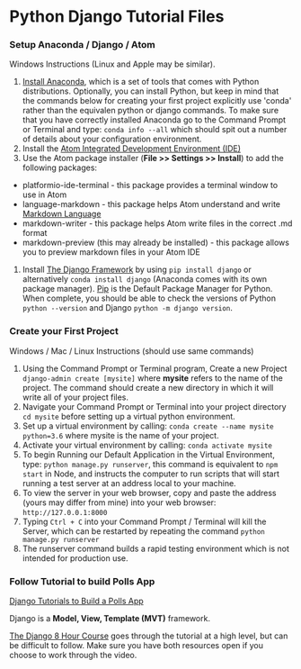 # Python Django Tutorial Files
### Setup Anaconda / Django / Atom
Windows Instructions (Linux and Apple may be similar).
1. [Install Anaconda](https://www.anaconda.com/distribution/), which is a set of tools that comes with Python distributions.  Optionally, you can install Python, but keep in mind that the commands below for creating your first project explicitly use 'conda' rather than the equivalen python or django commands.  To make sure that you have correctly installed Anaconda go to the Command Prompt or Terminal and type:  `conda info --all` which should spit out a number of details about your configuration environment.
2. Install the [Atom Integrated Development Environment (IDE)](https://atom.io)
3.    Use the Atom package installer (**File >> Settings >> Install**) to add the following packages:
  + platformio-ide-terminal - this package provides a terminal window to use in Atom
  + language-markdown - this package helps Atom understand and write [Markdown Language](https://daringfireball.net/projects/markdown/syntax)
  + markdown-writer - this package helps Atom write files in the correct .md format
  + markdown-preview (this may already be installed) - this package allows you to preview markdown files in your Atom IDE
1. Install [The Django Framework](https://www.djangoproject.com) by using `pip install django` or alternatively `conda install django` (Anaconda comes with its own package manager).  [Pip](https://pypi.org/project/pip/) is the Default Package Manager for Python.  When complete, you should be able to check the versions of Python `python --version` and Django `python -m django version`.

### Create your First Project
Windows / Mac / Linux Instructions (should use same commands)
1. Using the Command Prompt or Terminal program, Create a new Project `django-admin create [mysite]` where **mysite** refers to the name of the project.  The command should create a new directory in which it will write all of your project files.
2. Navigate your Command Prompt or Terminal into your project directory `cd mysite` before setting up a virtual python environment.
3. Set up a virtual environment by calling:  `conda create --name mysite python=3.6` where mysite is the name of your project.
4. Activate your virtual environment by calling:  `conda activate mysite`
5. To begin Running our Default Application in the Virtual Environment, type:  `python manage.py runserver`, this command is equivalent to `npm start` in Node, and instructs the computer to run scripts that will start running a test server at an address local to your machine.
6. To view the server in your web browser, copy and paste the address (yours may differ from mine) into your web browser:  `http://127.0.0.1:8000`
7. Typing `Ctrl + C` into your Command Prompt / Terminal will kill the Server, which can be restarted by repeating the command `python manage.py runserver`
8. The runserver command builds a rapid testing environment which is not intended for production use.


### Follow Tutorial to build Polls App
[Django Tutorials to Build a Polls App](https://docs.djangoproject.com/en/2.2/intro/tutorial01/)

Django is a **Model, View, Template (MVT)** framework.

[The Django 8 Hour Course](https://www.youtube.com/watch?v=JT80XhYJdBw&t) goes through the tutorial at a high level, but can be difficult to follow.  Make sure you have both resources open if you choose to work through the video.
